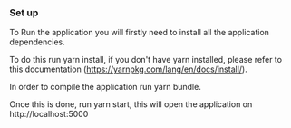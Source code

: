 ###  Set up
To Run the application you will firstly need to install all the application
dependencies.

To do this run yarn install, if you don't have yarn installed,
please refer to this documentation (https://yarnpkg.com/lang/en/docs/install/).

In order to compile the application run yarn bundle.

Once this is done, run yarn start, this will open the application on
http://localhost:5000
